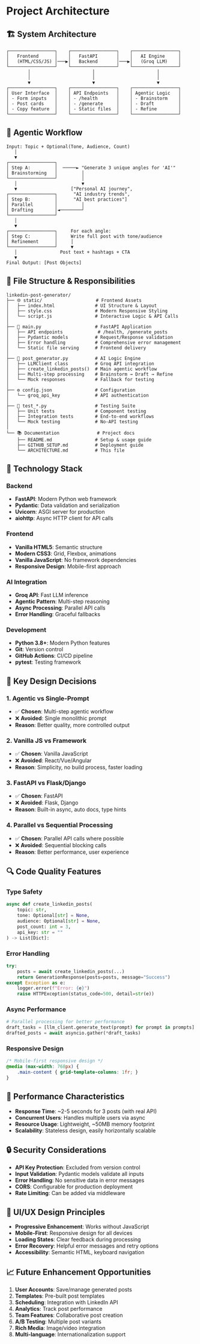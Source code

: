 # Project Architecture

## 🏗️ System Architecture

```
┌─────────────────┐    ┌─────────────────┐    ┌─────────────────┐
│   Frontend      │    │   FastAPI       │    │   AI Engine     │
│   (HTML/CSS/JS) │───▶│   Backend       │───▶│   (Groq LLM)    │
└─────────────────┘    └─────────────────┘    └─────────────────┘
        │                       │                       │
        │                       │                       │
        ▼                       ▼                       ▼
┌─────────────────┐    ┌─────────────────┐    ┌─────────────────┐
│ User Interface  │    │ API Endpoints   │    │ Agentic Logic   │
│ - Form inputs   │    │ - /health       │    │ - Brainstorm    │
│ - Post cards    │    │ - /generate     │    │ - Draft         │
│ - Copy feature  │    │ - Static files  │    │ - Refine        │
└─────────────────┘    └─────────────────┘    └─────────────────┘
```

## 🔄 Agentic Workflow

```
Input: Topic + Optional(Tone, Audience, Count)
   │
   ▼
┌─────────────────┐
│ Step A:         │  ─────► "Generate 3 unique angles for 'AI'"
│ Brainstorming   │         │
└─────────────────┘         │
   │                        ▼
   ▼                    ["Personal AI journey",
┌─────────────────┐      "AI industry trends", 
│ Step B:         │      "AI best practices"]
│ Parallel        │         │
│ Drafting        │◄────────┘
└─────────────────┘         
   │                        
   ▼                    
┌─────────────────┐     For each angle:
│ Step C:         │     Write full post with tone/audience
│ Refinement      │     │
└─────────────────┘     ▼
   │                Post text + hashtags + CTA
   ▼
Final Output: [Post Objects]
```

## 📁 File Structure & Responsibilities

```
linkedin-post-generator/
├── 🌐 static/                    # Frontend Assets
│   ├── index.html               # UI Structure & Layout
│   ├── style.css                # Modern Responsive Styling
│   └── script.js                # Interactive Logic & API Calls
│
├── 🚀 main.py                    # FastAPI Application
│   ├── API endpoints             # /health, /generate_posts
│   ├── Pydantic models          # Request/Response validation
│   ├── Error handling           # Comprehensive error management
│   └── Static file serving      # Frontend delivery
│
├── 🤖 post_generator.py          # AI Logic Engine
│   ├── LLMClient class          # Groq API integration
│   ├── create_linkedin_posts()  # Main agentic workflow
│   ├── Multi-step processing    # Brainstorm → Draft → Refine
│   └── Mock responses           # Fallback for testing
│
├── ⚙️ config.json                # Configuration
│   └── groq_api_key             # API authentication
│
├── 🧪 test_*.py                  # Testing Suite
│   ├── Unit tests               # Component testing
│   ├── Integration tests        # End-to-end workflows
│   └── Mock testing             # No-API testing
│
└── 📚 Documentation              # Project docs
    ├── README.md                # Setup & usage guide
    ├── GITHUB_SETUP.md          # Deployment guide
    └── ARCHITECTURE.md          # This file
```

## 🔧 Technology Stack

### Backend
- **FastAPI**: Modern Python web framework
- **Pydantic**: Data validation and serialization
- **Uvicorn**: ASGI server for production
- **aiohttp**: Async HTTP client for API calls

### Frontend
- **Vanilla HTML5**: Semantic structure
- **Modern CSS3**: Grid, Flexbox, animations
- **Vanilla JavaScript**: No framework dependencies
- **Responsive Design**: Mobile-first approach

### AI Integration
- **Groq API**: Fast LLM inference
- **Agentic Pattern**: Multi-step reasoning
- **Async Processing**: Parallel API calls
- **Error Handling**: Graceful fallbacks

### Development
- **Python 3.8+**: Modern Python features
- **Git**: Version control
- **GitHub Actions**: CI/CD pipeline
- **pytest**: Testing framework

## 🎯 Key Design Decisions

### 1. Agentic vs Single-Prompt
- ✅ **Chosen**: Multi-step agentic workflow
- ❌ **Avoided**: Single monolithic prompt
- **Reason**: Better quality, more controlled output

### 2. Vanilla JS vs Framework
- ✅ **Chosen**: Vanilla JavaScript
- ❌ **Avoided**: React/Vue/Angular
- **Reason**: Simplicity, no build process, faster loading

### 3. FastAPI vs Flask/Django
- ✅ **Chosen**: FastAPI
- ❌ **Avoided**: Flask, Django
- **Reason**: Built-in async, auto docs, type hints

### 4. Parallel vs Sequential Processing
- ✅ **Chosen**: Parallel API calls where possible
- ❌ **Avoided**: Sequential blocking calls
- **Reason**: Better performance, user experience

## 🔍 Code Quality Features

### Type Safety
```python
async def create_linkedin_posts(
    topic: str,
    tone: Optional[str] = None,
    audience: Optional[str] = None,
    post_count: int = 3,
    api_key: str = ""
) -> List[Dict]:
```

### Error Handling
```python
try:
    posts = await create_linkedin_posts(...)
    return GenerationResponse(posts=posts, message="Success")
except Exception as e:
    logger.error(f"Error: {e}")
    raise HTTPException(status_code=500, detail=str(e))
```

### Async Performance
```python
# Parallel processing for better performance
draft_tasks = [llm_client.generate_text(prompt) for prompt in prompts]
drafted_posts = await asyncio.gather(*draft_tasks)
```

### Responsive Design
```css
/* Mobile-first responsive design */
@media (max-width: 768px) {
    .main-content { grid-template-columns: 1fr; }
}
```

## 🚀 Performance Characteristics

- **Response Time**: ~2-5 seconds for 3 posts (with real API)
- **Concurrent Users**: Handles multiple users via async
- **Resource Usage**: Lightweight, ~50MB memory footprint
- **Scalability**: Stateless design, easily horizontally scalable

## 🔒 Security Considerations

- **API Key Protection**: Excluded from version control
- **Input Validation**: Pydantic models validate all inputs
- **Error Handling**: No sensitive data in error messages
- **CORS**: Configurable for production deployment
- **Rate Limiting**: Can be added via middleware

## 🎨 UI/UX Design Principles

- **Progressive Enhancement**: Works without JavaScript
- **Mobile-First**: Responsive design for all devices
- **Loading States**: Clear feedback during processing
- **Error Recovery**: Helpful error messages and retry options
- **Accessibility**: Semantic HTML, keyboard navigation

## 📈 Future Enhancement Opportunities

1. **User Accounts**: Save/manage generated posts
2. **Templates**: Pre-built post templates
3. **Scheduling**: Integration with LinkedIn API
4. **Analytics**: Track post performance
5. **Team Features**: Collaborative post creation
6. **A/B Testing**: Multiple post variants
7. **Rich Media**: Image/video integration
8. **Multi-language**: Internationalization support
